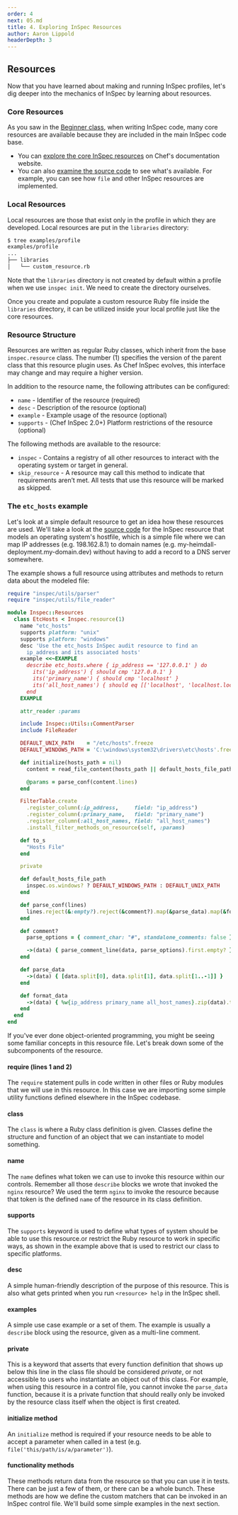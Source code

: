 ```yaml
---
order: 4
next: 05.md
title: 4. Exploring InSpec Resources
author: Aaron Lippold
headerDepth: 3
---
```


## Resources

Now that you have learned about making and running InSpec profiles, let's dig deeper into the mechanics of InSpec by learning about resources.

### Core Resources

As you saw in the [Beginner class](../beginner/README.md), when writing InSpec code, many core resources are available because they are included in the main InSpec code base.

* You can [explore the core InSpec resources](https://www.inspec.io/docs/reference/resources/) on Chef's documentation website.
* You can also [examine the source code](https://github.com/inspec/inspec/tree/master/lib/inspec/resources) to see what's available. For example, you can see how `file` and other InSpec resources are implemented.

### Local Resources
Local resources are those that exist only in the profile in which they are developed. Local resources are put in the `libraries` directory:
```bash
$ tree examples/profile
examples/profile
...
├── libraries
│   └── custom_resource.rb
```
Note that the `libraries` directory is not created by default within a profile when we use `inspec init`. We need to create the directory ourselves.

Once you create and populate a custom resource Ruby file inside the `libraries` directory, it can be utilized inside your local profile just like the core resources.

### Resource Structure

Resources are written as regular Ruby classes, which inherit from the base `inspec.resource` class. The number (1) specifies the version of the parent class that this resource plugin uses. As Chef InSpec evolves, this interface may change and may require a higher version.

In addition to the resource name, the following attributes can be configured:

- `name` - Identifier of the resource (required)  
- `desc` - Description of the resource (optional)  
- `example` - Example usage of the resource (optional)  
- `supports` - (Chef InSpec 2.0+) Platform restrictions of the resource (optional)  

The following methods are available to the resource:

- `inspec` - Contains a registry of all other resources to interact with the operating system or target in general.
- `skip_resource` - A resource may call this method to indicate that requirements aren’t met. All tests that use this resource will be marked as skipped.

### The `etc_hosts` example

Let's look at a simple default resource to get an idea how these resources are used. We'll take a look at the [source code](https://github.com/inspec/inspec/blob/526b52657be571ba1573c12d666dc1f6330f2307/lib/inspec/resources/etc_hosts.rb) for the InSpec resource that models an operating system's hostfile, which is a simple file where we can map IP addresses (e.g. 198.162.8.1) to domain names (e.g. my-heimdall-deployment.my-domain.dev) without having to add a record to a DNS server somewhere.

The example shows a full resource using attributes and methods to return data about the modeled file:

```ruby
require "inspec/utils/parser"
require "inspec/utils/file_reader"

module Inspec::Resources
  class EtcHosts < Inspec.resource(1)
    name "etc_hosts"
    supports platform: "unix"
    supports platform: "windows"
    desc 'Use the etc_hosts InSpec audit resource to find an
      ip_address and its associated hosts'
    example <<~EXAMPLE
      describe etc_hosts.where { ip_address == '127.0.0.1' } do
        its('ip_address') { should cmp '127.0.0.1' }
        its('primary_name') { should cmp 'localhost' }
        its('all_host_names') { should eq [['localhost', 'localhost.localdomain', 'localhost4', 'localhost4.localdomain4']] }
      end
    EXAMPLE

    attr_reader :params

    include Inspec::Utils::CommentParser
    include FileReader

    DEFAULT_UNIX_PATH    = "/etc/hosts".freeze
    DEFAULT_WINDOWS_PATH = 'C:\windows\system32\drivers\etc\hosts'.freeze

    def initialize(hosts_path = nil)
      content = read_file_content(hosts_path || default_hosts_file_path)

      @params = parse_conf(content.lines)
    end

    FilterTable.create
      .register_column(:ip_address,     field: "ip_address")
      .register_column(:primary_name,   field: "primary_name")
      .register_column(:all_host_names, field: "all_host_names")
      .install_filter_methods_on_resource(self, :params)

    def to_s
      "Hosts File"
    end

    private

    def default_hosts_file_path
      inspec.os.windows? ? DEFAULT_WINDOWS_PATH : DEFAULT_UNIX_PATH
    end

    def parse_conf(lines)
      lines.reject(&:empty?).reject(&comment?).map(&parse_data).map(&format_data)
    end

    def comment?
      parse_options = { comment_char: "#", standalone_comments: false }

      ->(data) { parse_comment_line(data, parse_options).first.empty? }
    end

    def parse_data
      ->(data) { [data.split[0], data.split[1], data.split[1..-1]] }
    end

    def format_data
      ->(data) { %w{ip_address primary_name all_host_names}.zip(data).to_h }
    end
  end
end
```

If you've ever done object-oriented programming, you might be seeing some familiar concepts in this resource file. Let's break down some of the subcomponents of the resource.

#### require (lines 1 and 2)
The `require` statement pulls in code written in other files or Ruby modules that we will use in this resource. In this case we are importing some simple utility functions defined elsewhere in the InSpec codebase.
#### class
The `class` is where a Ruby class definition is given. Classes define the structure and function of an object that we can instantiate to model something.
#### name
The `name` defines what token we can use to invoke this resource within our controls. Remember all those `describe` blocks we wrote that invoked the `nginx` resource? We used the term `nginx` to invoke the resource because that token is the defined `name` of the resource in its class definition.
#### supports
The `supports` keyword is used to define what types of system should be able to use this resource.or restrict the Ruby resource to work in specific ways, as shown in the example above that is used to restrict our class to specific platforms.
#### desc 
A simple human-friendly description of the purpose of this resource. This is also what gets printed when you run `<resource> help` in the InSpec shell.
#### examples
A simple use case example or a set of them. The example is usually a `describe` block using the resource, given as a multi-line comment.
#### private
This is a keyword that asserts that every function definition that shows up below this line in the class file should be considered _private_, or not accessible to users who instantiate an object out of this class. For example, when using this resource in a control file, you cannot invoke the `parse_data` function, because it is a private function that should really only be invoked by the resource class itself when the object is first created.
#### initialize method
An `initialize` method is required if your resource needs to be able to accept a parameter when called in a test (e.g. `file('this/path/is/a/parameter')`). 
#### functionality methods
These methods return data from the resource so that you can use it in tests. There can be just a few of them, or there can be a whole bunch. These methods are how we define the custom matchers that can be invoked in an InSpec control file. We'll build some simple examples in the next section.